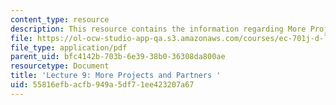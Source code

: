 ```yaml
---
content_type: resource
description: This resource contains the information regarding More Projects and Partners.
file: https://ol-ocw-studio-app-qa.s3.amazonaws.com/courses/ec-701j-d-lab-i-development-fall-2009/55816efbacfb949a5df71ee423207a67_MITEC_701JF09_lec09_nb.pdf
file_type: application/pdf
parent_uid: bfc4142b-703b-6e39-38b0-36308da800ae
resourcetype: Document
title: 'Lecture 9: More Projects and Partners '
uid: 55816efb-acfb-949a-5df7-1ee423207a67
---
```

